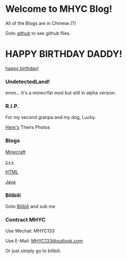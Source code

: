 # Welcome to MHYC Blog!

All of the Blogs are in Chinese.(?)

Goto [github](https://github.com/MHYCWasTaken/MHYCWasTaken.github.io) to see github files.

# HAPPY BIRTHDAY DADDY!
[happy birthday!](./happybirthday.md)

### UndetectedLand!
emm... It's a minecrfat mod but still in alpha version.

### R.I.P.

For my second granpa and my dog, Lucky.

[Here's](./posts/rip_photo.md) Theirs Photos

### Blogs

[Minecraft](./posts/minecraft_index.md)

[c++](./posts/cpp_index.md)

[HTML](./posts/html_indx.md)

[Java](./posts/java_index.md)

### Bilibili

Goto [Bilibili](https://space.bilibili.com/1251782597) and sub me

### Contract MHYC

Use Wechat: MHYC133

Use E-Mail: MHYC133@outlook.com

Or just simply go to bilibili.
